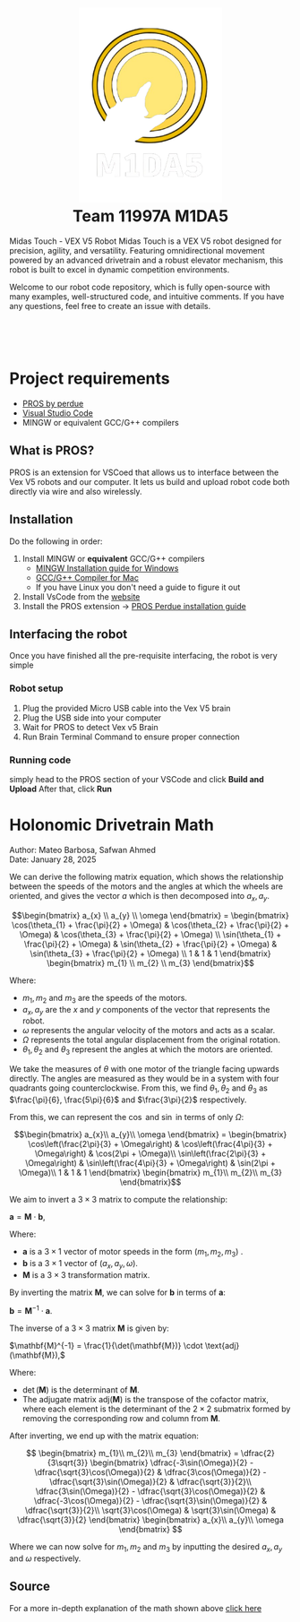 <h1 align="center">
   <img src="https://github.com/BloorVex-11997/midas-touch-2025/blob/main/midas-logo.png" width=256></img>
   <br>
   Team 11997A M1DA5
</h1>
<p>
   Midas Touch - VEX V5 Robot Midas Touch is a VEX V5 robot designed for precision, agility, and versatility. Featuring omnidirectional movement powered by an advanced drivetrain and a robust elevator mechanism, this robot is built to excel in dynamic competition environments. 
</p>
<p>
   Welcome to our robot code repository, which is fully open-source with many examples, well-structured code, and intuitive comments. If you have any questions, feel free to create an issue with details.
</p>
<br>
<br>
<br>


#   Project requirements
- [PROS by perdue](https://marketplace.visualstudio.com/items?itemName=sigbots.pros)
- [Visual Studio Code](https://code.visualstudio.com/download)
- MINGW or equivalent GCC/G++ compilers


## What is PROS?
PROS is an extension for VSCoed that allows us to interface between the Vex V5 robots and our computer. It lets us build and upload robot code both directly via wire and also wirelessly.


## Installation
Do the following in order:
1. Install MINGW or **equivalent** GCC/G++ compilers 
   - [MINGW Installation guide for Windows](https://www.youtube.com/watch?v=sXW2VLrQ3Bs)
   - [GCC/G++ Compiler for Mac](https://www.youtube.com/watch?v=wY24ehH6mC0)
   - If you have Linux you don't need a guide to figure it out
2. Install VsCode from the [website](https://code.visualstudio.com)
3. Install the PROS extension -> [PROS Perdue installation guide](https://pros.cs.purdue.edu/v5/getting-started/)


## Interfacing the robot 
Once you have finished all the pre-requisite interfacing, the robot is very simple

### Robot setup
1. Plug the provided Micro USB cable into the Vex V5 brain
2. Plug the USB side into your computer
3. Wait for PROS to detect Vex v5 Brain
4. Run Brain Terminal Command to ensure proper connection

### Running code
simply head to the PROS section of your VSCode and click 
**Build and Upload**
After that, click **Run**

# Holonomic Drivetrain Math

Author: Mateo Barbosa, Safwan Ahmed <br>
Date: January 28, 2025

We can derive the following matrix equation, which shows the relationship between the speeds of the motors and the angles at which the wheels are oriented, and gives the vector $a$ which is then decomposed into $a_x, a_{y}$.

$$\begin{bmatrix}
a_{x} \\
a_{y} \\
\omega
\end{bmatrix} =
\begin{bmatrix}
\cos(\theta_{1} + \frac{\pi}{2} + \Omega) & \cos(\theta_{2} + \frac{\pi}{2} + \Omega) & \cos(\theta_{3} + \frac{\pi}{2} + \Omega) \\
\sin(\theta_{1} + \frac{\pi}{2} + \Omega) & \sin(\theta_{2} + \frac{\pi}{2} + \Omega) & \sin(\theta_{3} + \frac{\pi}{2} + \Omega) \\
1 & 1 & 1
\end{bmatrix}
\begin{bmatrix}
m_{1} \\
m_{2} \\
m_{3}
\end{bmatrix}$$

Where:

- $m_{1}, m_{2}$ and $m_{3}$ are the speeds of the motors.
- $a_{x}, a_{y}$ are the $x$ and $y$ components of the vector that represents the robot.
- $\omega$ represents the angular velocity of the motors and acts as a scalar.
- $\Omega$ represents the total angular displacement from the original rotation.
- $\theta_{1}, \theta_{2}$ and $\theta_{3}$ represent the angles at which the motors are oriented.

We take the measures of $\theta$ with one motor of the triangle facing upwards directly. The angles are measured as they would be in a system with four quadrants going counterclockwise. From this, we find $\theta_{1}, \theta_{2}$ and $\theta_{3}$ as $\frac{\pi}{6}, \frac{5\pi}{6}$ and $\frac{3\pi}{2}$ respectively.

From this, we can represent the $\cos$ and $\sin$ in terms of only $\Omega$:

$$\begin{bmatrix}
a_{x}\\
a_{y}\\
\omega
\end{bmatrix} = 
\begin{bmatrix}
\cos\left(\frac{2\pi}{3} + \Omega\right) & \cos\left(\frac{4\pi}{3} + \Omega\right) & \cos(2\pi + \Omega)\\
\sin\left(\frac{2\pi}{3} + \Omega\right) & \sin\left(\frac{4\pi}{3} + \Omega\right) & \sin(2\pi + \Omega)\\
1 & 1 & 1
\end{bmatrix}
\begin{bmatrix}
m_{1}\\
m_{2}\\
m_{3}
\end{bmatrix}$$

We aim to invert a $3\times3$ matrix to compute the relationship:

$\mathbf{a} = \mathbf{M} \cdot \mathbf{b},$

Where:

- $\mathbf{a}$ is a $3\times1$ vector of motor speeds in the form $(m_1,m_2,m_3)$ .
- $\mathbf{b}$ is a $3\times1$ vector of $(a_x, a_y,\omega)$.
- $\mathbf{M}$ is a $3\times3$ transformation matrix.

By inverting the matrix $\mathbf{M}$, we can solve for $\mathbf{b}$ in terms of $\mathbf{a}$:

$\mathbf{b} = \mathbf{M}^{-1} \cdot \mathbf{a}.$

The inverse of a $3\times3$ matrix $\mathbf{M}$ is given by:

$\mathbf{M}^{-1} = \frac{1}{\det(\mathbf{M})} \cdot \text{adj}(\mathbf{M}),$

Where:

- $\det(\mathbf{M})$ is the determinant of $\mathbf{M}$.
- The adjugate matrix $\text{adj}(\mathbf{M})$ is the transpose of the cofactor matrix, where each element is the determinant of the $2\times2$ submatrix formed by removing the corresponding row and column from $\mathbf{M}$.

After inverting, we end up with the matrix equation:

$$
\begin{bmatrix}
m_{1}\\
m_{2}\\
m_{3}
\end{bmatrix} = 
\dfrac{2}{3\sqrt{3}}
\begin{bmatrix}
\dfrac{-3\sin(\Omega)}{2} - \dfrac{\sqrt{3}\cos(\Omega)}{2} & \dfrac{3\cos(\Omega)}{2} - \dfrac{\sqrt{3}\sin(\Omega)}{2} & \dfrac{\sqrt{3}}{2}\\
\dfrac{3\sin(\Omega)}{2} - \dfrac{\sqrt{3}\cos(\Omega)}{2} & \dfrac{-3\cos(\Omega)}{2} - \dfrac{\sqrt{3}\sin(\Omega)}{2} & \dfrac{\sqrt{3}}{2}\\
\sqrt{3}\cos(\Omega) & \sqrt{3}\sin(\Omega) & \dfrac{\sqrt{3}}{2}
\end{bmatrix}
\begin{bmatrix}
a_{x}\\
a_{y}\\
\omega
\end{bmatrix}
$$

Where we can now solve for $m_{1}, m_{2}$ and $m_{3}$ by inputting the desired $a_x, a_y$ and $\omega$ respectively.







## Source

For a more in-depth explanation of the math shown above [click here](https://youtu.be/ULQLD6VvXio?si=WE3N78HXeV3rWSJp)
